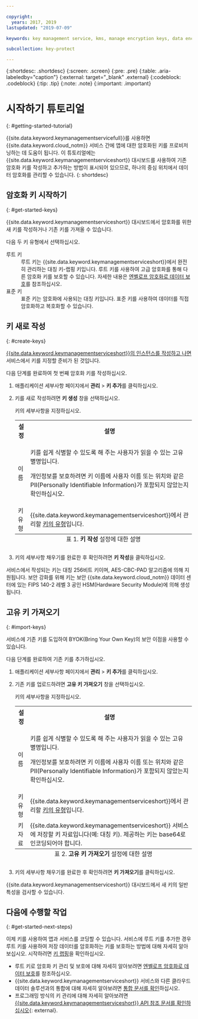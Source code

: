 ```yaml
---

copyright:
  years: 2017, 2019
lastupdated: "2019-07-09"

keywords: key management service, kms, manage encryption keys, data encryption, data-at-rest, protect data encryption keys

subcollection: key-protect

---
```


{:shortdesc: .shortdesc}
{:screen: .screen}
{:pre: .pre}
{:table: .aria-labeledby="caption"}
{:external: target="_blank" .external}
{:codeblock: .codeblock}
{:tip: .tip}
{:note: .note}
{:important: .important}

# 시작하기 튜토리얼
{: #getting-started-tutorial}

{{site.data.keyword.keymanagementservicefull}}를 사용하면 {{site.data.keyword.cloud_notm}} 서비스 간에 앱에 대한 암호화된 키를 프로비저닝하는 데 도움이 됩니다. 이 튜토리얼에는 {{site.data.keyword.keymanagementserviceshort}} 대시보드를 사용하여 기존 암호화 키를 작성하고 추가하는 방법이 표시되어 있으므로, 하나의 중심 위치에서 데이터 암호화를 관리할 수 있습니다.
{: shortdesc}

## 암호화 키 시작하기
{: #get-started-keys}

{{site.data.keyword.keymanagementserviceshort}} 대시보드에서 암호화를 위한 새 키를 작성하거나 기존 키를 가져올 수 있습니다. 

다음 두 키 유형에서 선택하십시오.

<dl>
  <dt>루트 키</dt>
    <dd>루트 키는 {{site.data.keyword.keymanagementserviceshort}}에서 완전히 관리하는 대칭 키-랩핑 키입니다. 루트 키를 사용하여 고급 암호화를 통해 다른 암호화 키를 보호할 수 있습니다. 자세한 내용은 <a href="/docs/services/key-protect?topic=key-protect-envelope-encryption">엔벨로프 암호화로 데이터 보호</a>를 참조하십시오.</dd>
  <dt>표준 키</dt>
    <dd>표준 키는 암호화에 사용되는 대칭 키입니다. 표준 키를 사용하여 데이터를 직접 암호화하고 복호화할 수 있습니다.</dd>
</dl>

## 키 새로 작성
{: #create-keys}

[{{site.data.keyword.keymanagementserviceshort}}의 인스턴스를 작성하고 나면](https://{DomainName}/catalog/services/key-protect?taxonomyNavigation=apps) 서비스에서 키를 지정할 준비가 된 것입니다. 

다음 단계를 완료하여 첫 번째 암호화 키를 작성하십시오. 

1. 애플리케이션 세부사항 페이지에서 **관리** &gt; **키 추가**를 클릭하십시오.
2. 키를 새로 작성하려면 **키 생성** 창을 선택하십시오.

    키의 세부사항을 지정하십시오.

    <table>
      <tr>
        <th>설정</th>
        <th>설명</th>
      </tr>
      <tr>
        <td>이름</td>
        <td>
          <p>키를 쉽게 식별할 수 있도록 해 주는 사용자가 읽을 수 있는 고유 별명입니다.</p>
          <p>개인정보를 보호하려면 키 이름에 사용자 이름 또는 위치와 같은 PII(Personally Identifiable Information)가 포함되지 않았는지 확인하십시오.</p>
        </td>
      </tr>
      <tr>
        <td>키 유형</td>
        <td>{{site.data.keyword.keymanagementserviceshort}}에서 관리할 <a href="/docs/services/key-protect?topic=key-protect-envelope-encryption#key-types">키의 유형</a>입니다.</td>
      </tr>
      <caption style="caption-side:bottom;">표 1. <b>키 작성</b> 설정에 대한 설명</caption>
    </table>

3. 키의 세부사항 채우기를 완료한 후 확인하려면 **키 작성**을 클릭하십시오. 

서비스에서 작성되는 키는 대칭 256비트 키이며, AES-CBC-PAD 알고리즘에 의해 지원됩니다. 보안 강화를 위해 키는 보안 {{site.data.keyword.cloud_notm}} 데이터 센터에 있는 FIPS 140-2 레벨 3 공인 HSM(Hardware Security Module)에 의해 생성됩니다. 

## 고유 키 가져오기
{: #import-keys}

서비스에 기존 키를 도입하여 BYOK(Bring Your Own Key)의 보안 이점을 사용할 수 있습니다. 

다음 단계를 완료하여 기존 키를 추가하십시오.

1. 애플리케이션 세부사항 페이지에서 **관리** &gt; **키 추가**를 클릭하십시오.
2. 기존 키를 업로드하려면 **고유 키 가져오기** 창을 선택하십시오.

    키의 세부사항을 지정하십시오.

    <table>
      <tr>
        <th>설정</th>
        <th>설명</th>
      </tr>
      <tr>
        <td>이름</td>
        <td>
          <p>키를 쉽게 식별할 수 있도록 해 주는 사용자가 읽을 수 있는 고유 별명입니다.</p>
          <p>개인정보를 보호하려면 키 이름에 사용자 이름 또는 위치와 같은 PII(Personally Identifiable Information)가 포함되지 않았는지 확인하십시오.</p>
        </td>
      </tr>
      <tr>
        <td>키 유형</td>
        <td>{{site.data.keyword.keymanagementserviceshort}}에서 관리할 <a href="/docs/services/key-protect?topic=key-protect-envelope-encryption#key-types">키의 유형</a>입니다.</td>
      </tr>
      <tr>
        <td>키 자료</td>
        <td>{{site.data.keyword.keymanagementserviceshort}} 서비스에 저장할 키 자료입니다(예: 대칭 키). 제공하는 키는 base64로 인코딩되어야 합니다.</td>
      </tr>
      <caption style="caption-side:bottom;">표 2. <b>고유 키 가져오기</b> 설정에 대한 설명</caption>
    </table>

3. 키의 세부사항 채우기를 완료한 후 확인하려면 **키 가져오기**를 클릭하십시오. 

{{site.data.keyword.keymanagementserviceshort}} 대시보드에서 새 키의 일반 특성을 검사할 수 있습니다. 

## 다음에 수행할 작업
{: #get-started-next-steps}

이제 키를 사용하여 앱과 서비스를 코딩할 수 있습니다. 서비스에 루트 키를 추가한 경우 루트 키를 사용하여 저장 데이터를 암호화하는 키를 보호하는 방법에 대해 자세히 알아보십시오. 시작하려면 [키 랩핑](/docs/services/key-protect?topic=key-protect-wrap-keys)을 확인하십시오.

- 루트 키로 암호화 키 관리 및 보호에 대해 자세히 알아보려면 [엔벨로프 암호화로 데이터 보호](/docs/services/key-protect?topic=key-protect-envelope-encryption)를 참조하십시오.
- {{site.data.keyword.keymanagementserviceshort}} 서비스와 다른 클라우드 데이터 솔루션과의 통합에 대해 자세히 알아보려면 [통합 문서를 확인](/docs/services/key-protect?topic=key-protect-integrate-services)하십시오.
- 프로그래밍 방식의 키 관리에 대해 자세히 알아보려면 [{{site.data.keyword.keymanagementserviceshort}} API 참조 문서를 확인하십시오](https://cloud.ibm.com/apidocs/key-protect){: external}.

